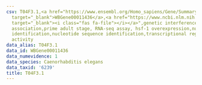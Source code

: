 ```yaml
---
csv: T04F3.1,<a href="https://www.ensembl.org/Homo_sapiens/Gene/Summary?db=core;g=WBGene00011436"
  target="_blank">WBGene00011436</a>,<a href="https://www.ncbi.nlm.nih.gov/pubmed/30894454"
  target="_blank"><i class="fas fa-file"></i></a>",genetic interference,functional
  association,prime adult stage, RNA-seq assay, hsf-1 overexpression,nucleotide sequence
  identification,nucleotide sequence identification,transcriptional regulation,up-regulates
  activity
data_alias: T04F3.1
data_id: WBGene00011436
data_numevidence: 1
data_species: Caenorhabditis elegans
data_taxid: '6239'
title: T04F3.1
---
```


